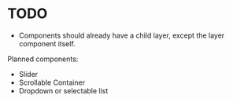 # TODO

- Components should already have a child layer, except the layer component itself. 

Planned components:

- Slider 
- Scrollable Container
- Dropdown or selectable list
